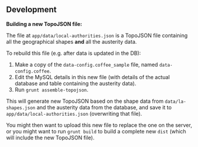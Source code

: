 Development
-----------

**Building a new TopoJSON file:**

The file at `app/data/local-authorities.json` is a TopoJSON file containing all the geographical shapes **and** all the austerity data.

To rebuild this file (e.g. after data is updated in the DB):

1. Make a copy of the `data-config.coffee_sample` file, named `data-config.coffee`.
2. Edit the MySQL details in this new file (with details of the actual database and table containing the austerity data).
3. Run `grunt assemble-topojson`.

This will generate new TopoJSON based on the shape data from `data/la-shapes.json` and the austerity data from the database, and save it to `app/data/local-authorities.json` (overwriting that file).

You might then want to upload this new file to replace the one on the server, or you might want to run `grunt build` to build a complete new `dist` (which will include the new TopoJSON file).

